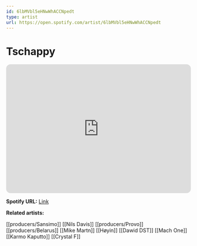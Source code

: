```yaml
---
id: 6lbMVbl5eHNwWhACCNpedt
type: artist
url: https://open.spotify.com/artist/6lbMVbl5eHNwWhACCNpedt
---
```

# Tschappy

<iframe style="border-radius:12px" src="https://open.spotify.com/embed/artist/6lbMVbl5eHNwWhACCNpedt" width="100%" height="352" frameBorder="0" allowfullscreen="" allow="autoplay; clipboard-write; encrypted-media; fullscreen; picture-in-picture" loading="lazy"></iframe>

**Spotify URL:** [Link](https://open.spotify.com/artist/6lbMVbl5eHNwWhACCNpedt)

**Related artists:**

[[producers/Sansimo]]
[[Nils Davis]]
[[producers/Provo]]
[[producers/Belarus]]
[[Mike Martn]]
[[Høyin]]
[[Dawid DST]]
[[Mach One]]
[[Karmo Kaputto]]
[[Crystal F]]
